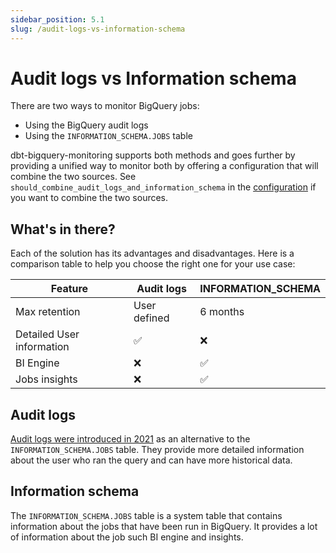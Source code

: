 ```yaml
---
sidebar_position: 5.1
slug: /audit-logs-vs-information-schema
---
```


# Audit logs vs Information schema

There are two ways to monitor BigQuery jobs:
- Using the BigQuery audit logs
- Using the `INFORMATION_SCHEMA.JOBS` table

dbt-bigquery-monitoring supports both methods and goes further by providing a unified way to monitor both by offering a configuration that will combine the two sources.
See `should_combine_audit_logs_and_information_schema` in the [configuration](/configuration) if you want to combine the two sources.

## What's in there?

Each of the solution has its advantages and disadvantages. Here is a comparison table to help you choose the right one for your use case:

| Feature | Audit logs | INFORMATION_SCHEMA |
|---------|------------|--------------------|
| Max retention | User defined | 6 months |
| Detailed User information | ✅ | ❌ |
| BI Engine | ❌ | ✅ |
| Jobs insights | ❌ | ✅ |

## Audit logs

[Audit logs were introduced in 2021](https://cloud.google.com/blog/products/data-analytics/bigquery-audit-logs-pipelines-analysis) as an alternative to the `INFORMATION_SCHEMA.JOBS` table. They provide more detailed information about the user who ran the query and can have more historical data.

## Information schema

The `INFORMATION_SCHEMA.JOBS` table is a system table that contains information about the jobs that have been run in BigQuery. It provides a lot of information about the job such BI engine and insights.
